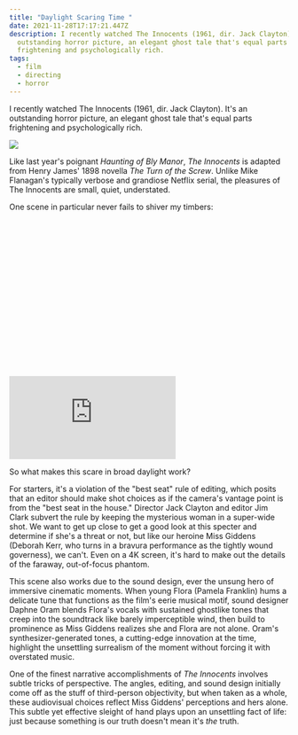 ```yaml
---
title: "Daylight Scaring Time "
date: 2021-11-28T17:17:21.447Z
description: I recently watched The Innocents (1961, dir. Jack Clayton). It's an
  outstanding horror picture, an elegant ghost tale that's equal parts
  frightening and psychologically rich.
tags:
  - film
  - directing
  - horror
---
```

I recently watched The Innocents (1961, dir. Jack Clayton). It's an outstanding horror picture, an elegant ghost tale that's equal parts frightening and psychologically rich.

![](/static/img/innocents.jpg)

Like last year's poignant *Haunting of Bly Manor*, *The Innocents* is adapted from Henry James' 1898 novella *The Turn of the Screw*. Unlike Mike Flanagan's typically verbose and grandiose Netflix serial, the pleasures of The Innocents are small, quiet, understated.

One scene in particular never fails to shiver my timbers: 

<div class="relative my-12" style="padding: 56.25% 0 0 0;">
  <iframe 
    src="https://www.youtube.com/embed/VEkAKpFMJW4" 
    title="Video player" 
    class="absolute top-0 left-0 w-full h-full"
    frameborder="0" 
    allowfullscreen
  ></iframe>
</div>

So what makes this scare in broad daylight work? 

For starters, it's a violation of the "best seat" rule of editing, which posits that an editor should make shot choices as if the camera's vantage point is from the "best seat in the house." Director Jack Clayton and editor Jim Clark subvert the rule by keeping the mysterious woman in a super-wide shot. We want to get up close to get a good look at this specter and determine if she's a threat or not, but like our heroine Miss Giddens (Deborah Kerr, who turns in a bravura performance as the tightly wound governess), we can't. Even on a 4K screen, it's hard to make out the details of the faraway, out-of-focus phantom.

This scene also works due to the sound design, ever the unsung hero of immersive cinematic moments. When young Flora (Pamela Franklin) hums a delicate tune that functions as the film's eerie musical motif, sound designer Daphne Oram blends Flora's vocals with sustained ghostlike tones that creep into the soundtrack like barely imperceptible wind, then build to prominence as Miss Giddens realizes she and Flora are not alone. Oram's synthesizer-generated tones, a cutting-edge innovation at the time, highlight the unsettling surrealism of the moment without forcing it with overstated music. 

One of the finest narrative accomplishments of *The Innocents* involves subtle tricks of perspective. The angles, editing, and sound design initially come off as the stuff of third-person objectivity, but when taken as a whole, these audiovisual choices reflect Miss Giddens' perceptions and hers alone. This subtle yet effective sleight of hand plays upon an unsettling fact of life: just because something is our truth doesn't mean it's *the* truth.